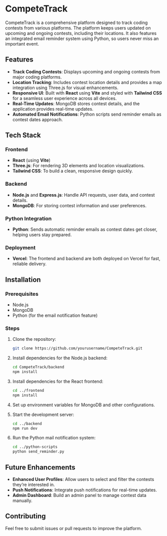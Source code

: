 # CompeteTrack

CompeteTrack is a comprehensive platform designed to track coding contests from various platforms. The platform keeps users updated on upcoming and ongoing contests, including their locations. It also features an integrated email reminder system using Python, so users never miss an important event.

## Features

- **Track Coding Contests**: Displays upcoming and ongoing contests from major coding platforms.
- **Location Tracking**: Includes contest location details and provides a map integration using Three.js for visual enhancements.
- **Responsive UI**: Built with **React** using **Vite** and styled with **Tailwind CSS** for a seamless user experience across all devices.
- **Real-Time Updates**: MongoDB stores contest details, and the application provides real-time updates.
- **Automated Email Notifications**: Python scripts send reminder emails as contest dates approach.

## Tech Stack

### Frontend
- **React** (using **Vite**)
- **Three.js**: For rendering 3D elements and location visualizations.
- **Tailwind CSS**: To build a clean, responsive design quickly.

### Backend
- **Node.js** and **Express.js**: Handle API requests, user data, and contest details.
- **MongoDB**: For storing contest information and user preferences.

### Python Integration
- **Python**: Sends automatic reminder emails as contest dates get closer, helping users stay prepared.

### Deployment
- **Vercel**: The frontend and backend are both deployed on Vercel for fast, reliable delivery.

## Installation

### Prerequisites

- Node.js
- MongoDB
- Python (for the email notification feature)

### Steps

1. Clone the repository:
    ```bash
    git clone https://github.com/yourusername/CompeteTrack.git
    ```

2. Install dependencies for the Node.js backend:
    ```bash
    cd CompeteTrack/backend
    npm install
    ```

3. Install dependencies for the React frontend:
    ```bash
    cd ../frontend
    npm install
    ```

4. Set up environment variables for MongoDB and other configurations.

5. Start the development server:
    ```bash
    cd ../backend
    npm run dev
    ```

6. Run the Python mail notification system:
    ```bash
    cd ../python-scripts
    python send_reminder.py
    ```

## Future Enhancements

- **Enhanced User Profiles**: Allow users to select and filter the contests they’re interested in.
- **Push Notifications**: Integrate push notifications for real-time updates.
- **Admin Dashboard**: Build an admin panel to manage contest data manually.

## Contributing

Feel free to submit issues or pull requests to improve the platform.
